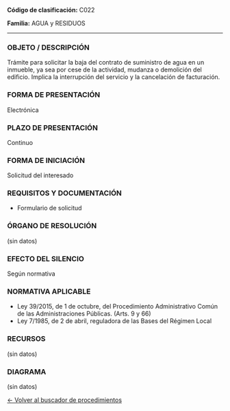 
**Código de clasificación:** C022

**Familia:** AGUA y  RESIDUOS

---

### OBJETO / DESCRIPCIÓN

Trámite para solicitar la baja del contrato de suministro de agua en un inmueble, ya sea por cese de la actividad, mudanza o demolición del edificio. Implica la interrupción del servicio y la cancelación de facturación.

### FORMA DE PRESENTACIÓN

Electrónica

### PLAZO DE PRESENTACIÓN

Continuo

### FORMA DE INICIACIÓN

Solicitud del interesado

### REQUISITOS Y DOCUMENTACIÓN

- Formulario de solicitud

### ÓRGANO DE RESOLUCIÓN

(sin datos)

### EFECTO DEL SILENCIO

Según normativa

### NORMATIVA APLICABLE

- Ley 39/2015, de 1 de octubre, del Procedimiento Administrativo Común de las Administraciones Públicas. (Arts. 9 y 66)
- Ley 7/1985, de 2 de abril, reguladora de las Bases del Régimen Local

### RECURSOS

(sin datos)

### DIAGRAMA

(sin datos)

[← Volver al buscador de procedimientos](../buscador.md)